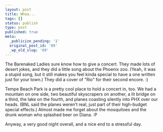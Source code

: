 ```yaml
---
layout: post
title: Whoa...
tags: []
status: publish
type: post
published: true
meta:
  _publicize_pending: '1'
  original_post_id: '69'
  _wp_old_slug: '69'
---
```

The Barenaked Ladies sure know how to give a concert.  They made lots of desert jokes, and they did a little song about the Phoenix zoo.  (Yeah, it was a stupid song, but it still makes you feel kinda special to have a one written just for your town.)  They did a cover of "Rio" for their second encore.  :)

Tempe Beach Park is a pretty cool place to hold a concert in, too.  We had a mountain on one side, two beautiful skyscrapers on another, a lit bridge on a third, the lake on the fourth, and planes coasting silently into PHX over our heads.  (BNL said the planes weren't real, just part of their high-budget special effects.)  Almost made me forget about the mosquitoes and the drunk woman who splashed beer on Diana.  :P

Anyway, a very good night overall, and a nice end to a stressful day.
